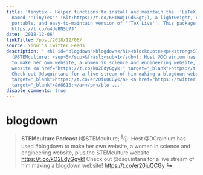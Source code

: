 ```yaml
---
title: 'tinytex - Helper functions to install and maintain the ''LaTeX'' distribution
  named ''TinyTeX'' (&lt;https://t.co/6HTWWjICdS&gt;), a lightweight, cross-platform,
  portable, and easy-to-maintain version of ''TeX Live''. This package... #rstats
  https://t.co/u4UeBNSU7J'
date: '2018-12-06'
linkTitle: /post/2018/12/06/
source: Yihui's Twitter Feeds
description: ' <h1 id="blogdown">blogdown</h1><blockquote><p><strong>STEMculture Podcast</strong>
  (@STEMculture; <sup>5</sup>&frasl;<sub>1</sub>): Host @DCrainium has used #blogdown
  to make her own website, a women in science and engineering website, plus the STEMculture
  website <a href="https://t.co/kO2EdyGgyk!" target="_blank">https://t.co/kO2EdyGgyk!</a>
  Check out @dsquintana for a live stream of him making a blogdown website! <a href="https://t.co/er20iuQCGy"
  target="_blank">https://t.co/er20iuQCGy</a> <a href="https://twitter.com/xieyihui/status/1070409452329799682"
  target="_blank">&#8618;</a></p></blo ...'
disable_comments: true
---
```

 <h1 id="blogdown">blogdown</h1><blockquote><p><strong>STEMculture Podcast</strong> (@STEMculture; <sup>5</sup>&frasl;<sub>1</sub>): Host @DCrainium has used #blogdown to make her own website, a women in science and engineering website, plus the STEMculture website <a href="https://t.co/kO2EdyGgyk!" target="_blank">https://t.co/kO2EdyGgyk!</a> Check out @dsquintana for a live stream of him making a blogdown website! <a href="https://t.co/er20iuQCGy" target="_blank">https://t.co/er20iuQCGy</a> <a href="https://twitter.com/xieyihui/status/1070409452329799682" target="_blank">&#8618;</a></p></blo ...